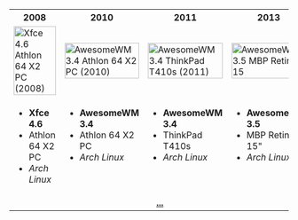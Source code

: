 <table width="100%">
  <tr>
    <th>2008</th>
    <th>2010</th>
    <th>2011</th>
    <th>2013</th>
  <tr>
    <td width="25%">
      <a href="https://github.com/tdy/dots/raw/master/screenshots/xfce_20080929_1680x1050.png">
        <img src="screenshots/xfce_20080929_1680x1050.png" width="100%" alt="Xfce 4.6 Athlon 64 X2 PC (2008)" />
      </a>
    </td>
    <td width="25%">
      <a href="https://github.com/tdy/dots/raw/master/screenshots/awesome_20100113_1680x1050.png">
        <img src="screenshots/awesome_20100113_1680x1050.png" width="100%" alt="AwesomeWM 3.4 Athlon 64 X2 PC (2010)" />
      </a>
    </td>
    <td width="25%">
      <a href="https://github.com/tdy/dots/raw/master/screenshots/awesome_20110217_1440x900.png">
        <img src="screenshots/awesome_20110217_1440x900.png" width="100%" alt="AwesomeWM 3.4 ThinkPad T410s (2011)" />
      </a>
    </td>
    <td width="25%">
      <a href="https://github.com/tdy/dots/raw/master/screenshots/awesome_20130301_2880x1800.png">
        <img src="screenshots/awesome_20130301_2880x1800.png" width="100%" alt="AwesomeWM 3.5 MBP Retina 15" (2013)" />
      </a>
    </td>
  </tr>
  <tr>
    <td valign="top"><ul><li><strong>Xfce 4.6</strong></li><li>Athlon 64 X2 PC</li><li><em>Arch Linux</em></li></ul></td>
    <td valign="top"><ul><li><strong>AwesomeWM 3.4</strong></li><li>Athlon 64 X2 PC</li><li><em>Arch Linux</em></li></ul></td>
    <td valign="top"><ul><li><strong>AwesomeWM 3.4</strong></li><li>ThinkPad T410s</li><li><em>Arch Linux</em></li></td>
    <td valign="top"><ul><li><strong>AwesomeWM 3.5</strong></li><li>MBP Retina 15"</li><li><em>Arch Linux</em></li></td>
  <tr>
  <tr><td align="center" colspan="4"><a href="screenshots"><strong>...</strong></a></td></tr>
</table>
